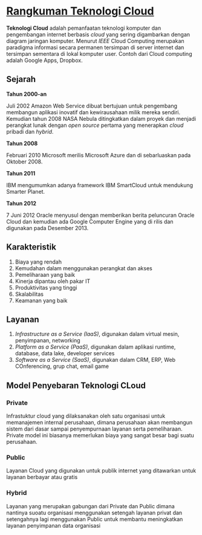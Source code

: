 # [Rangkuman Teknologi Cloud](https://en.wikipedia.org/wiki/Cloud_computing)

**Teknologi Cloud** adalah pemanfaatan teknologi komputer dan pengembangan internet berbasis *cloud* yang sering digambarkan dengan diagram jaringan komputer.
Menurut *IEEE* Cloud Computing merupakan paradigma informasi secara permanen tersimpan di server internet dan tersimpan sementara di lokal komputer user.
Contoh dari Cloud computing adalah Google Apps, Dropbox.

## Sejarah
**Tahun 2000-an**

Juli 2002 Amazon Web Service dibuat bertujuan untuk pengembang membangun aplikasi inovatif dan kewirausahaan milik mereka sendiri. Kemudian tahun 2008 NASA Nebula ditingkatkan dalam proyek dan menjadi perangkat lunak dengan *open source* pertama yang menerapkan *cloud* pribadi dan *hybrid*.

**Tahun 2008**

Februari 2010 Microsoft merilis Microsoft Azure dan di sebarluaskan pada Oktober 2008.

**Tahun 2011**

IBM mengumumkan adanya framework IBM SmartCloud untuk mendukung Smarter Planet.

**Tahun 2012**

7 Juni 2012 Oracle menyusul dengan memberikan berita peluncuran Oracle Cloud dan kemudian ada Google Computer Engine yang di rilis dan digunakan pada Desember 2013.

## Karakteristik
1. Biaya yang rendah
2. Kemudahan dalam menggunakan perangkat dan akses
3. Pemeliharaan yang baik
4. Kinerja dipantau oleh pakar IT
5. Produktivitas yang tinggi
6. Skalabilitas
7. Keamanan yang baik 

## Layanan 
1. *Infrastructure as a Service (IaaS)*, digunakan dalam virtual mesin, penyimpanan, networking
2. *Platform as a Service (PaaS)*, digunakan dalam aplikasi runtime, database, data lake, developer services
3. *Software as a Service (SaaS)*, digunakan dalam CRM, ERP, Web COnferencing, grup chat, email game
## Model Penyebaran Teknologi CLoud
### Private 
Infrastuktur cloud yang dilaksanakan oleh satu organisasi untuk memanajemen internal perusahaan, dimana perusahaan akan membangun sistem dari dasar sampai penyempurnaan layanan serta pemeliharaan. Private model ini biasanya memerlukan biaya yang sangat besar bagi suatu perusahaan.
### Public
Layanan Cloud yang digunakan untuk publik internet yang ditawarkan untuk layanan berbayar atau gratis
### Hybrid
Layanan yang merupakan gabungan dari Private dan Public dimana nantinya suoatu organisasi menggunakan setengah layanan privat dan setengahnya lagi menggunakan Public untuk membantu meningkatkan layanan penyimpanan data organisasi
